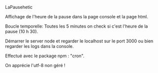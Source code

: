LaPausehetic

Affichage de l'heure de la pause dans la page console et la page html.

Boucle temporelle: Toutes les 5 minutes on check si c'est l'heure de la pause (10 h 30).

Démarrer le server node et regarder le localhost sur le port 3000 ou bien regarder les logs dans la console.

Effectué avec le package npm : "cron".

On apprécie l'utf-8 non géré !
